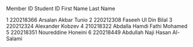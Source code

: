 Member ID    Student ID   First Name               Last Name

1            220218366    Arsalan Akbar            Tunio
2            220212308    Faseeh Ul Din            Bilal
3            220212324    Alexander                Kobzev
4            210218322    Abdalla Hamdi Fathi      Mohamed
5            220218351    Noureddine               Honeini
6            220218449    Abdullah Naji Hasan      Al-Salami
